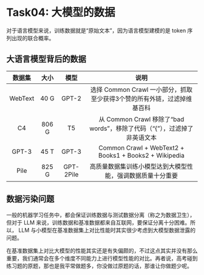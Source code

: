 # Task04: 大模型的数据

对于语言模型来说，训练数据就是“原始文本”，因为语言模型建模的是 token 序列出现的联合概率。

## 大语言模型背后的数据

| 数据集 | 大小 | 模型 | 说明 |
| :---: | :---: | :---: | :---: |
| WebText | 40 G | GPT-2 | 选择 Common Crawl 一小部分，抓取至少获得3个赞的所有外链，过滤掉维基百科 |
| C4 | 806 G | T5 | 从 Common Crawl 移除了“bad words”，移除了代码（“{”），过滤掉了非英语文本 |
| GPT-3 | 45 T | GPT-3 | Common Crawl + WebText2 + Books1 + Books2 + Wikipedia |
| Pile | 825 G | GPT-2Pile | 高质量数据集训练小模型达到大模型性能，强调数据质量十分重要 |

## 数据污染问题

一般的机器学习任务中，都会保证训练数据与测试数据分离（称之为数据卫生），但对于 LLM 来说，训练数据和基准数据都来自互联网，要保证分离十分困难。所以， LLM 与小模型在基准数据集上对比性能时其实很少考虑到大模型数据泄露的问题。

在基准数据集上对比大模型的性能其实还是有失偏颇的，不过这点其实并没有那么重要，我们通常会在多个维度不同能力上进行模型性能的对比。再者说，高考碰到练习题的原题，那也是我平常做题多，你没做过原题的话，那谁让你做题少呢。
